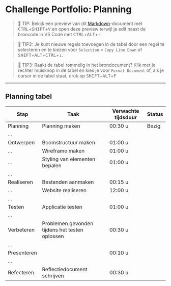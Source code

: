 # Challenge Portfolio: Planning

> :rocket: TIP: Bekijk een preview van dit [Markdown](https://guides.github.com/features/mastering-markdown/)-document met <kbd>CTRL</kbd>+<kbd>SHIFT</kbd>+<kbd>V</kbd> en open deze preview terwijl je edit naast de broncode in VS Code met <kbd>CTRL</kbd>+<kbd>ALT</kbd>+<kbd>→</kbd>

> :rocket: TIP2: Je kunt nieuwe regels toevoegen in de tabel door een regel te selecteren en te kiezen voor `Selection` > `Copy Line Down` of <kbd>SHIFT</kbd>+<kbd>ALT</kbd>+<kbd>CTRL</kbd>+<kbd>↓</kbd>. 

> :rocket: TIP3: Raakt de tabel rommelig in het brondocument? Klik met je rechter muisknop in de tabel en kies je voor `Format Document` of, als je cursor in de tabel staat, druk op <kbd>SHIFT</kbd>+<kbd>ALT</kbd>+<kbd>F</kbd>

----

## Planning tabel

| Stap        | Taak                                           | Verwachte tijdsduur | Status |
| ----------- | ---------------------------------------------- | ------------------- | ------ |
| Planning    | Planning maken                                 | 00:30 u             | Bezig  |
| ...         |                                                |                     |        |
| Ontwerpen   | Boomstructuur maken                            | 01:00 u             |        |
| ...         | Wireframe maken                                | 01:00 u             |        |
| ...         | Styling van elementen bepalen                  | 01:00 u             |        |
| ...         |                                                |                     |        |
| Realiseren  | Bestanden aanmaken                             | 00:15 u             |        |
| ...         | Website realiseren                             | 12:00 u             |        |
| ...         |                                                |                     |        |
| Testen      | Applicatie testen                              | 01:00 u             |        |
| ...         |                                                |                     |        |
| Verbeteren  | Problemen gevonden tijdens het testen oplossen | 00:30 u             |        |
| ...         |                                                |                     |        |
| Presenteren |                                                | 00:10 u             |        |
| ...         |                                                |                     |        |
| Refecteren  | Reflectiedocument schrijven                    | 00:30 u             |        |
